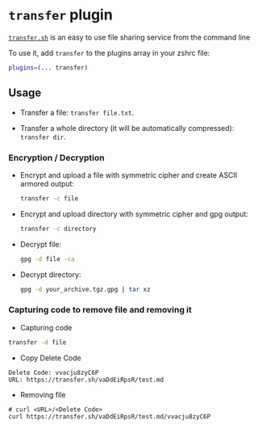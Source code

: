 # `transfer` plugin

[`transfer.sh`](https://transfer.sh) is an easy to use file sharing service from the command line

To use it, add `transfer` to the plugins array in your zshrc file:

```zsh
plugins=(... transfer)
```

## Usage

- Transfer a file: `transfer file.txt`.

- Transfer a whole directory (it will be automatically compressed): `transfer dir`.

### Encryption / Decryption

- Encrypt and upload a file with symmetric cipher and create ASCII armored output:

  ```zsh
  transfer -c file
  ```

- Encrypt and upload directory with symmetric cipher and gpg output:

  ```zsh
  transfer -c directory
  ```

- Decrypt file:

  ```zsh
  gpg -d file -ca
  ```

- Decrypt directory:

  ```zsh
  gpg -d your_archive.tgz.gpg | tar xz
  ```

### Capturing code to remove file and removing it

- Capturing code

```zsh
transfer -d file
```

- Copy Delete Code
```
Delete Code: vvacju8zyC6P
URL: https://transfer.sh/vaDdEiRpsR/test.md
```

- Removing file

```
# curl <URL>/<Delete Code>
curl https://transfer.sh/vaDdEiRpsR/test.md/vvacju8zyC6P
```